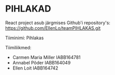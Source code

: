 # PIHLAKAD
React project asub järgmises Github'i repository's:
https://github.com/EllenLo/teamPIHLAKAS.git

Tiiminimi: Pihlakas

Tiimiliikmed:
- Carmen Maria Miller IABB164781
- Annabel Põder IABB164049
- Ellen Loit IABB164742



